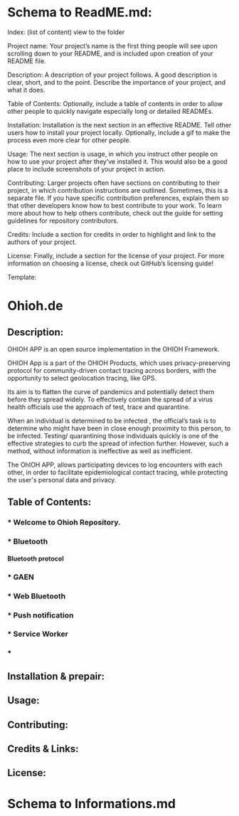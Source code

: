  # Schema to ReadME.md:
Index: (list of content) view to  the folder

Project name: Your project’s name is the first thing people will see upon scrolling down to your README, and is included upon creation of your README file.

Description: A description of your project follows. A good description is clear, short, and to the point. Describe the importance of your project, and what it does.

Table of Contents: Optionally, include a table of contents in order to allow other people to quickly navigate especially long or detailed READMEs.

Installation: Installation is the next section in an effective README. Tell other users how to install your project locally. Optionally, include a gif to make the process even more clear for other people.

Usage: The next section is usage, in which you instruct other people on how to use your project after they’ve installed it. This would also be a good place to include screenshots of your project in action.

Contributing: Larger projects often have sections on contributing to their project, in which contribution instructions are outlined. Sometimes, this is a separate file. If you have specific contribution preferences, explain them so that other developers know how to best contribute to your work. To learn more about how to help others contribute, check out the guide for setting guidelines for repository contributors.

Credits: Include a section for credits in order to highlight and link to the authors of your project.

License: Finally, include a section for the license of your project. For more information on choosing a license, check out GitHub’s licensing guide!

Template:

# Ohioh.de

## Description:
OHIOH APP is an open source implementation in the OHIOH Framework.

OHIOH App is a part of the OHIOH Products, which uses privacy-preserving protocol for community-driven contact tracing across borders, with the opportunity to select geolocation tracing, like GPS.

Its aim is to flatten the curve of pandemics and potentially detect them before they spread widely. To effectively contain the spread of a virus health officials use the approach of test, trace and quarantine.

When an individual is determined to be infected , the official’s task is to determine who might have been in close enough proximity to this person, to be infected. Testing/ quarantining those individuals quickly is one of the effective strategies to curb the spread of infection further. However, such a method, without information is ineffective as well as inefficient.

The OhIOH APP, allows participating devices to log encounters with each other, in order to facilitate epidemiological contact tracing, while protecting the user's personal data and privacy.


## Table of Contents:

### * Welcome to Ohioh Repository.
### * Bluetooth
####  Bluetooth protocol
### * GAEN
### * Web Bluetooth
### * Push notification
### * Service Worker
### *

## Installation & prepair:
## Usage:
## Contributing:
## Credits & Links:
## License: 

# Schema to Informations.md
